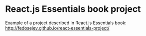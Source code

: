 # React.js Essentials book project

Example of a project described in React.js Essentials book: http://fedosejev.github.io/react-essentials-project/
